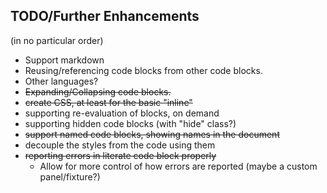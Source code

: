 
## TODO/Further Enhancements
(in no particular order)

- Support markdown
- Reusing/referencing code blocks from other code blocks.
- Other languages?
- ~~Expanding/Collapsing code blocks.~~
- ~~create CSS, at least for the basic "inline"~~
- supporting re-evaluation of blocks, on demand
- supporting hidden code blocks (with "hide" class?)
- ~~support named code blocks, showing names in the document~~
- decouple the styles from the code using them
- ~~reporting errors in literate code block properly~~
  - Allow for more control of how errors are reported (maybe a custom panel/fixture?)
